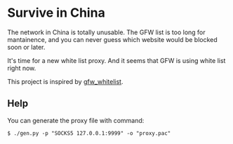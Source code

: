 # Survive in China

The network in China is totally unusable. The GFW list is too long for
mantainence, and you can never guess which website would be blocked soon
or later.

It's time for a new white list proxy. And it seems that GFW is using white
list right now.

This project is inspired by [gfw_whitelist](https://github.com/n0wa11/gfw_whitelist).

## Help

You can generate the proxy file with command:

```
$ ./gen.py -p "SOCKS5 127.0.0.1:9999" -o "proxy.pac"
```
